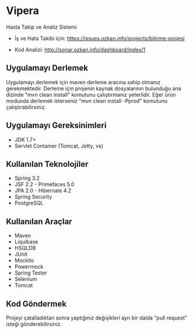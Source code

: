 Vipera
======

Hasta Takip ve Analiz Sistemi

- İş ve Hata Takibi için: https://issues.ozkan.info/projects/bitirme-projesi

- Kod Analizi: http://sonar.ozkan.info/dashboard/index/1

Uygulamayı Derlemek
--------------------

Uygulamayı derlemek için maven derleme aracına sahip olmanız gerekmektedir. Derleme için projenin kaynak dosyalarının
bulunduğu ana dizinde "mvn clean install" komutunu çalıştırmanız yeterlidir. Eğer ürün modunda derlemek isterseniz "mvn clean install -Pprod" komutunu çalıştırabilirsiniz.

Uygulamayı Gereksinimleri
---------------------------

- JDK 1.7+
- Servlet Container (Tomcat, Jetty, vs)


Kullanılan Teknolojiler
-----------------------------

- Spring 3.2
- JSF 2.2 - Primefaces 5.0
- JPA 2.0 - Hibernate 4.2
- Spring Security
- PostgreSQL

Kullanılan Araçlar
-------------------------

- Maven
- Liquibase
- HSQLDB
- JUnit
- Mockito
- Powermock
- Spring Tester
- Selenium
- Tomcat

Kod Göndermek
----------------------

Projeyi çatalladıktan sonra yaptığınız değişikleri ayrı bir dalda "pull request" isteği gönderebilirsiniz.


